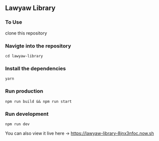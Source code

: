 ## Lawyaw Library

### To Use
clone this repository

### Navigte into the repository
`cd lawyaw-library`

### Install the dependencies
`yarn`

### Run production
`npm run build && npm run start`

### Run development
`npm run dev`


You can also view it live here -> https://lawyaw-library-8jnx3nfoc.now.sh